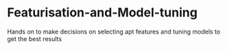 # Featurisation-and-Model-tuning
Hands on to make decisions on selecting apt features and tuning models to get the best results
